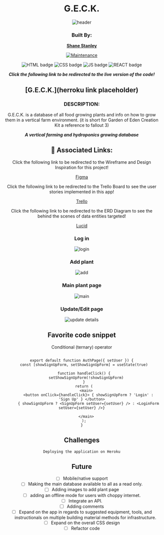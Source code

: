 <div align="center">

# G.E.C.K.
![header](https://raw.githubusercontent.com/shanestanley33/geck/main/src/Screenshot%202023-11-30%20at%202.05.01%E2%80%AFPM.png")

### Built By:

**[Shane Stanley](https://www.linkedin.com/in/shane-stanley-059127213/)**

[![Maintenance](https://img.shields.io/badge/Maintained%3F-yes-green.svg)](https://GitHub.com/Naereen/StrapDown.js/graphs/commit-activity)

![HTML badge](https://img.shields.io/badge/HTML5-E34F26?style=for-the-badge&logo=html5&logoColor=white)
![CSS badge](https://img.shields.io/badge/CSS3-1572B6?style=for-the-badge&logo=css3&logoColor=white)
![JS badge](https://img.shields.io/badge/JavaScript-323330?style=for-the-badge&logo=javascript&logoColor=F7DF1E)
![REACT badge](https://img.shields.io/badge/REACT-blue)

**_Click the following link to be redirected to the live version of the code!_**

## [G.E.C.K.](herroku link placeholder)

### DESCRIPTION: 

G.E.C.K. is a database of all food growing plants and info on how to grow them in a vertical farm environment. (it is short for Garden of Eden Creation Kit a reference to fallout 3)

**_A vertical farming and hydroponics growing database_**

## :link: Associated Links:

Click the following link to be redirected to the Wireframe and Design Inspiration for this project! 

[Figma](https://www.figma.com/file/hIQHe1pcJe9WgX77OHx2PE/G.E.C.K.-Wireframe?type=design&node-id=0%3A1&mode=design&t=nZOMCGbNsdRrDrNc-1)

Click the following link to be redirected to the Trello Board to see the user stories implemented in this app! 

[Trello](https://trello.com/b/6XxfTDWT/geck)

Click the following link to be redirected to the ERD Diagram to see the behind the scenes of data entities targeted! 

[Lucid](https://lucid.app/lucidchart/c579852a-edf8-45a5-8f15-3c03da5e7504/edit?viewport_loc=660%2C-909%2C1516%2C1113%2C0_0&invitationId=inv_c449b798-9548-4cc5-84d8-121f9f4d98ed)

### Log in

![login](/Users/shanestanley/code/school_projects/geck/src/Screenshot-login.png")

### Add plant

![add](/Users/shanestanley/code/school_projects/geck/src/Screenshot-addplant.png")

### Main plant page

![main](/Users/shanestanley/code/school_projects/geck/src/Screenshot-mainplantpage.png")

### Update/Edit page

![update details](/Users/shanestanley/code/school_projects/geck/src/Screenshot_update:detailpage.png")

## Favorite code snippet
Conditional (ternary) operator
```

export default function AuthPage({ setUser }) {
  const [showSignUpForm, setShowSignUpForm] = useState(true)

  function handleClick() {
    setShowSignUpForm(!showSignUpForm)
  }
  return (
    <main>
      <button onClick={handleClick}> { showSignUpForm ? 'Login' : 'Sign Up' } </button>
      { showSignUpForm ? <SignUpForm setUser={setUser} /> : <LoginForm setUser={setUser} />}
    
    </main>
  );
}

```

## Challenges 
    Deploying the application on Heroku


## Future
- [ ] Mobile/native support
- [ ] Making the main database available to all as a read only.
- [ ] Adding images to add plant page
- [ ] adding an offline mode for users with choppy internet.
- [ ] Integrate an API.
- [ ] Adding comments
- [ ] Expand on the app in regards to suggested equipment, tools, and instructionals on multiple building material methods for infrastructure.
- [ ] Expand on the overall CSS design
- [ ] Refactor code 
